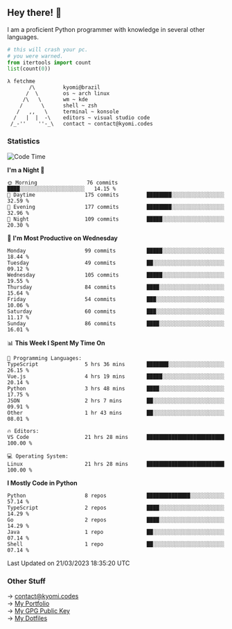 ## Hey there! 👋
I am a proficient Python programmer with knowledge in several other languages.

```py
# this will crash your pc.
# you were warned.
from itertools import count
list(count(0))
```
```
λ fetchme
       /\         kyomi@brazil
      /  \        os ~ arch linux
     /\   \       wm ~ kde
    /      \      shell ~ zsh
   /   ,,   \     terminal ~ konsole
  /   |  |  -\    editors ~ visual studio code
 /_-''    ''-_\   contact ~ contact@kyomi.codes
```

### Statistics
<!--START_SECTION:waka-->
![Code Time](http://img.shields.io/badge/Code%20Time-249%20hrs%2022%20mins-blue)

**I'm a Night 🦉** 

```text
🌞 Morning                76 commits          ████░░░░░░░░░░░░░░░░░░░░░   14.15 % 
🌆 Daytime                175 commits         ████████░░░░░░░░░░░░░░░░░   32.59 % 
🌃 Evening                177 commits         ████████░░░░░░░░░░░░░░░░░   32.96 % 
🌙 Night                  109 commits         █████░░░░░░░░░░░░░░░░░░░░   20.30 % 
```
📅 **I'm Most Productive on Wednesday** 

```text
Monday                   99 commits          █████░░░░░░░░░░░░░░░░░░░░   18.44 % 
Tuesday                  49 commits          ██░░░░░░░░░░░░░░░░░░░░░░░   09.12 % 
Wednesday                105 commits         █████░░░░░░░░░░░░░░░░░░░░   19.55 % 
Thursday                 84 commits          ████░░░░░░░░░░░░░░░░░░░░░   15.64 % 
Friday                   54 commits          ███░░░░░░░░░░░░░░░░░░░░░░   10.06 % 
Saturday                 60 commits          ███░░░░░░░░░░░░░░░░░░░░░░   11.17 % 
Sunday                   86 commits          ████░░░░░░░░░░░░░░░░░░░░░   16.01 % 
```


📊 **This Week I Spent My Time On** 

```text
💬 Programming Languages: 
TypeScript               5 hrs 36 mins       ███████░░░░░░░░░░░░░░░░░░   26.15 % 
Vue.js                   4 hrs 19 mins       █████░░░░░░░░░░░░░░░░░░░░   20.14 % 
Python                   3 hrs 48 mins       ████░░░░░░░░░░░░░░░░░░░░░   17.75 % 
JSON                     2 hrs 7 mins        ██░░░░░░░░░░░░░░░░░░░░░░░   09.91 % 
Other                    1 hr 43 mins        ██░░░░░░░░░░░░░░░░░░░░░░░   08.01 % 

🔥 Editors: 
VS Code                  21 hrs 28 mins      █████████████████████████   100.00 % 

💻 Operating System: 
Linux                    21 hrs 28 mins      █████████████████████████   100.00 % 
```

**I Mostly Code in Python** 

```text
Python                   8 repos             ██████████████░░░░░░░░░░░   57.14 % 
TypeScript               2 repos             ████░░░░░░░░░░░░░░░░░░░░░   14.29 % 
Go                       2 repos             ████░░░░░░░░░░░░░░░░░░░░░   14.29 % 
Java                     1 repo              ██░░░░░░░░░░░░░░░░░░░░░░░   07.14 % 
Shell                    1 repo              ██░░░░░░░░░░░░░░░░░░░░░░░   07.14 % 
```




 Last Updated on 21/03/2023 18:35:20 UTC
<!--END_SECTION:waka-->

### Other Stuff

→ contact@kyomi.codes<br />
→ [My Portfolio](https://kyomi.codes)<br />
→ [My GPG Public Key](https://github.com/bitterteriyaki.gpg)<br />
→ [My Dotfiles](https://github.com/bitterteriyaki/dotfiles) 
